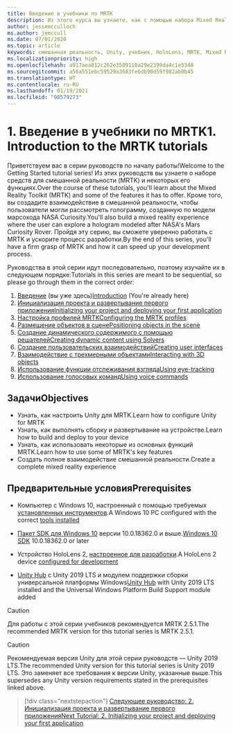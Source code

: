 ```yaml
---
title: Введение в учебники по MRTK
description: Из этого курса вы узнаете, как с помощью набора Mixed Reality Toolkit (MRTK) создавать приложения смешанной реальности.
author: jessemcculloch
ms.author: jemccull
ms.date: 07/01/2020
ms.topic: article
keywords: смешанная реальность, Unity, учебник, HoloLens, MRTK, Mixed Reality Toolkit, решатели, отслеживание взгляда, голосовые команды
ms.localizationpriority: high
ms.openlocfilehash: a917aea812c262e3589110a29e2399da4c1e5348
ms.sourcegitcommit: a56a551ebc59529a3683fe6db90d59f982ab0b45
ms.translationtype: HT
ms.contentlocale: ru-RU
ms.lasthandoff: 01/19/2021
ms.locfileid: "98579273"
---
```

# <a name="1-introduction-to-the-mrtk-tutorials"></a><span data-ttu-id="739d6-104">1. Введение в учебники по MRTK</span><span class="sxs-lookup"><span data-stu-id="739d6-104">1. Introduction to the MRTK tutorials</span></span>

<span data-ttu-id="739d6-105">Приветствуем вас в серии руководств по началу работы!</span><span class="sxs-lookup"><span data-stu-id="739d6-105">Welcome to the Getting Started tutorial series!</span></span> <span data-ttu-id="739d6-106">Из этих руководств вы узнаете о наборе средств для смешанной реальности (MRTK) и некоторых его функциях.</span><span class="sxs-lookup"><span data-stu-id="739d6-106">Over the course of these tutorials, you'll learn about the Mixed Reality Toolkit (MRTK) and some of the features it has to offer.</span></span> <span data-ttu-id="739d6-107">Кроме того, вы создадите взаимодействие в смешанной реальности, чтобы пользователи могли рассмотреть голограмму, созданную по модели марсохода NASA Curiosity.</span><span class="sxs-lookup"><span data-stu-id="739d6-107">You'll also build a mixed reality experience where the user can explore a hologram modeled after NASA's Mars Curiosity Rover.</span></span> <span data-ttu-id="739d6-108">Пройдя эту серию, вы сможете уверенно работать с MRTK и ускорите процесс разработки.</span><span class="sxs-lookup"><span data-stu-id="739d6-108">By the end of this series, you'll have a firm grasp of MRTK and how it can speed up your development process.</span></span>

<span data-ttu-id="739d6-109">Руководства в этой серии идут последовательно, поэтому изучайте их в следующем порядке:</span><span class="sxs-lookup"><span data-stu-id="739d6-109">Tutorials in this series are meant to be sequential, so please go through them in the correct order:</span></span>

1. <span data-ttu-id="739d6-110">[Введение](mr-learning-base-01.md) (вы уже здесь)</span><span class="sxs-lookup"><span data-stu-id="739d6-110">[Introduction](mr-learning-base-01.md) (You're already here)</span></span>
2. [<span data-ttu-id="739d6-111">Инициализация проекта и развертывание первого приложения</span><span class="sxs-lookup"><span data-stu-id="739d6-111">Initializing your project and deploying your first application</span></span>](mr-learning-base-02.md)
3. [<span data-ttu-id="739d6-112">Настройка профилей MRTK</span><span class="sxs-lookup"><span data-stu-id="739d6-112">Configuring the MRTK profiles</span></span>](mr-learning-base-03.md)
4. [<span data-ttu-id="739d6-113">Размещение объектов в сцене</span><span class="sxs-lookup"><span data-stu-id="739d6-113">Positioning objects in the scene</span></span>](mr-learning-base-04.md)
5. [<span data-ttu-id="739d6-114">Создание динамического содержимого с помощью решателей</span><span class="sxs-lookup"><span data-stu-id="739d6-114">Creating dynamic content using Solvers</span></span>](mr-learning-base-05.md)
6. [<span data-ttu-id="739d6-115">Создание пользовательских взаимодействий</span><span class="sxs-lookup"><span data-stu-id="739d6-115">Creating user interfaces</span></span>](mr-learning-base-06.md)
7. [<span data-ttu-id="739d6-116">Взаимодействие с трехмерными объектами</span><span class="sxs-lookup"><span data-stu-id="739d6-116">Interacting with 3D objects</span></span>](mr-learning-base-07.md)
8. [<span data-ttu-id="739d6-117">Использование функции отслеживания взгляда</span><span class="sxs-lookup"><span data-stu-id="739d6-117">Using eye-tracking</span></span>](mr-learning-base-08.md)
9. [<span data-ttu-id="739d6-118">Использование голосовых команд</span><span class="sxs-lookup"><span data-stu-id="739d6-118">Using voice commands</span></span>](mr-learning-base-09.md)

## <a name="objectives"></a><span data-ttu-id="739d6-119">Задачи</span><span class="sxs-lookup"><span data-stu-id="739d6-119">Objectives</span></span>

* <span data-ttu-id="739d6-120">Узнать, как настроить Unity для MRTK.</span><span class="sxs-lookup"><span data-stu-id="739d6-120">Learn how to configure Unity for MRTK</span></span>
* <span data-ttu-id="739d6-121">Узнать, как выполнять сборку и развертывание на устройстве.</span><span class="sxs-lookup"><span data-stu-id="739d6-121">Learn how to build and deploy to your device</span></span>
* <span data-ttu-id="739d6-122">Узнать, как использовать некоторые из основных функций MRTK.</span><span class="sxs-lookup"><span data-stu-id="739d6-122">Learn how to use some of MRTK's key features</span></span>
* <span data-ttu-id="739d6-123">Создать полное взаимодействие смешанной реальности.</span><span class="sxs-lookup"><span data-stu-id="739d6-123">Create a complete mixed reality experience</span></span>

## <a name="prerequisites"></a><span data-ttu-id="739d6-124">Предварительные условия</span><span class="sxs-lookup"><span data-stu-id="739d6-124">Prerequisites</span></span>

* <span data-ttu-id="739d6-125">Компьютер с Windows 10, настроенный с помощью требуемых [установленных инструментов](../../install-the-tools.md).</span><span class="sxs-lookup"><span data-stu-id="739d6-125">A Windows 10 PC configured with the correct [tools installed](../../install-the-tools.md)</span></span>
* <span data-ttu-id="739d6-126">[Пакет SDK для Windows 10](https://developer.microsoft.com/windows/downloads/windows-10-sdk/) версии 10.0.18362.0 и выше.</span><span class="sxs-lookup"><span data-stu-id="739d6-126">[Windows 10 SDK](https://developer.microsoft.com/windows/downloads/windows-10-sdk/) 10.0.18362.0 or later</span></span>
* <span data-ttu-id="739d6-127">Устройство HoloLens 2, [настроенное для разработки](../../platform-capabilities-and-apis/using-visual-studio.md#enabling-developer-mode).</span><span class="sxs-lookup"><span data-stu-id="739d6-127">A HoloLens 2 device [configured for development](../../platform-capabilities-and-apis/using-visual-studio.md#enabling-developer-mode)</span></span>

* <span data-ttu-id="739d6-128"><a href="https://docs.unity3d.com/Manual/GettingStartedInstallingHub.html" target="_blank">Unity Hub</a> с Unity 2019 LTS и модулем поддержки сборки универсальной платформы Windows</span><span class="sxs-lookup"><span data-stu-id="739d6-128"><a href="https://docs.unity3d.com/Manual/GettingStartedInstallingHub.html" target="_blank">Unity Hub</a> with Unity 2019 LTS installed and the Universal Windows Platform Build Support module added</span></span>

> [!CAUTION]
> <span data-ttu-id="739d6-129">Для работы с этой серии учебников рекомендуется MRTK 2.5.1.</span><span class="sxs-lookup"><span data-stu-id="739d6-129">The recommended MRTK version for this tutorial series is MRTK 2.5.1.</span></span>

> [!CAUTION]
> <span data-ttu-id="739d6-130">Рекомендуемая версия Unity для этой серии руководств — Unity 2019 LTS.</span><span class="sxs-lookup"><span data-stu-id="739d6-130">The recommended Unity version for this tutorial series is Unity 2019 LTS.</span></span> <span data-ttu-id="739d6-131">Это заменяет все требования к версии Unity, указанные выше.</span><span class="sxs-lookup"><span data-stu-id="739d6-131">This supersedes any Unity version requirements stated in the prerequisites linked above.</span></span>

> [!div class="nextstepaction"]
> [<span data-ttu-id="739d6-132">Следующее руководство: 2. Инициализация проекта и развертывание первого приложения</span><span class="sxs-lookup"><span data-stu-id="739d6-132">Next Tutorial: 2. Initializing your project and deploying your first application</span></span>](mr-learning-base-02.md)
